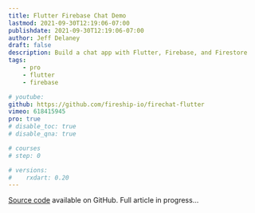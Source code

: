 ```yaml
---
title: Flutter Firebase Chat Demo
lastmod: 2021-09-30T12:19:06-07:00
publishdate: 2021-09-30T12:19:06-07:00
author: Jeff Delaney
draft: false
description: Build a chat app with Flutter, Firebase, and Firestore
tags: 
    - pro
    - flutter
    - firebase

# youtube: 
github: https://github.com/fireship-io/firechat-flutter
vimeo: 618415945
pro: true
# disable_toc: true
# disable_qna: true

# courses
# step: 0

# versions:
#    rxdart: 0.20
---
```


[Source code](https://github.com/fireship-io/firechat-flutter) available on GitHub. Full article in progress...